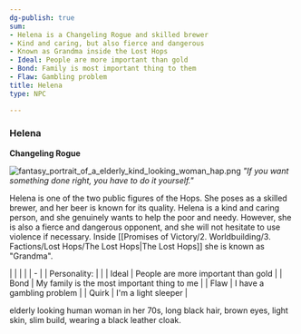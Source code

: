 ```yaml
---
dg-publish: true
sum:
- Helena is a Changeling Rogue and skilled brewer
- Kind and caring, but also fierce and dangerous
- Known as Grandma inside the Lost Hops
- Ideal: People are more important than gold
- Bond: Family is most important thing to them
- Flaw: Gambling problem
title: Helena
type: NPC

---
```







### Helena

**Changeling Rogue**

![fantasy_portrait_of_a_elderly_kind_looking_woman_hap.png](/img/user/Pictures/fantasy_portrait_of_a_elderly_kind_looking_woman_hap.png)
_"If you want something done right, you have to do it yourself."_

Helena is one of the two public figures of the Hops. She poses as a skilled brewer, and her beer is known for its quality. Helena is a kind and caring person, and she genuinely wants to help the poor and needy. However, she is also a fierce and dangerous opponent, and she will not hesitate to use violence if necessary. Inside [[Promises of Victory/2. Worldbuilding/3. Factions/Lost Hops/The Lost Hops\|The Lost Hops]] she is known as "Grandma".

|              |                                             |
|  | - |
| Personality: |                                             |
| Ideal        | People are more important than gold         |
| Bond         | My family is the most important thing to me |
| Flaw         | I have a gambling problem                   |
| Quirk        | I'm a light sleeper                         |

elderly looking human woman in her 70s, long black hair, brown eyes, light skin, slim build, wearing a black leather cloak.